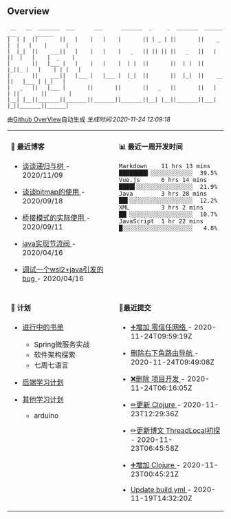 
## Overview

```
 __   __  _______  ___      ___      _______  _     _  _______  ______    ___      ______  
|  | |  ||       ||   |    |   |    |       || | _ | ||       ||    _ |  |   |    |      | 
|  |_|  ||    ___||   |    |   |    |   _   || || || ||   _   ||   | ||  |   |    |  _    |
|       ||   |___ |   |    |   |    |  | |  ||       ||  | |  ||   |_||_ |   |    | | |   |
|       ||    ___||   |___ |   |___ |  |_|  ||       ||  |_|  ||    __  ||   |___ | |_|   |
|   _   ||   |___ |       ||       ||       ||   _   ||       ||   |  | ||       ||       |
|__| |__||_______||_______||_______||_______||__| |__||_______||___|  |_||_______||______|                        
```

由[Github OverView](https://github.com/0xcaffebabe/0xcaffebabe)自动生成 _生成时间:2020-11-24 12:09:18_

<table>

<tr>
<td valign="top" width="50%">

#### 📖 最近博客


* <a href="https://ismy.wang/%E7%AE%97%E6%B3%95/2020/11/09/%E8%B0%88%E8%B0%88%E9%80%92%E5%BD%92%E4%B8%8E%E6%A0%91.html" target="_blank"> 谈谈递归与树 </a> - 2020/11/09 

    
* <a href="https://ismy.wang/%E7%AE%97%E6%B3%95/2020/09/18/%E8%B0%88%E8%B0%88bitmap%E7%9A%84%E4%BD%BF%E7%94%A8.html" target="_blank"> 谈谈bitmap的使用 </a> - 2020/09/18 

    
* <a href="https://ismy.wang/%E8%AE%BE%E8%AE%A1%E6%A8%A1%E5%BC%8F/2020/09/11/%E6%A1%A5%E6%8E%A5%E6%A8%A1%E5%BC%8F%E7%9A%84%E5%AE%9E%E9%99%85%E4%BD%BF%E7%94%A8.html" target="_blank"> 桥接模式的实际使用 </a> - 2020/09/11 

    
* <a href="https://ismy.wang/java/2020/04/16/JAVA%E5%AE%9E%E7%8E%B0%E8%8A%82%E6%B5%81%E9%98%80.html" target="_blank"> java实现节流阀 </a> - 2020/04/16 

    
* <a href="https://ismy.wang/%E6%97%A5%E5%B8%B8/2020/04/16/%E8%B0%83%E8%AF%95%E4%B8%80%E4%B8%AAwsl2+java%E5%BC%95%E5%8F%91%E7%9A%84bug.html" target="_blank"> 调试一个wsl2+java引发的bug </a> - 2020/04/16 

        

</td>

<td valign="top" width="50%">

#### 📊 最近一周开发时间

```
Markdown    11 hrs 13 mins ████████▎░░░░░░░░░░░░  39.5%
Vue.js      6 hrs 14 mins  ████▌░░░░░░░░░░░░░░░░  21.9%
Java        3 hrs 28 mins  ██▌░░░░░░░░░░░░░░░░░░  12.2%
XML         3 hrs 2 mins   ██▏░░░░░░░░░░░░░░░░░░  10.7%
JavaScript  1 hr 22 mins   █░░░░░░░░░░░░░░░░░░░░   4.8%
```

</td>

</tr>

<tr>

<td valign="top" width="50%">

#### 📝 计划

- [进行中的书单](https://github.com/users/0xcaffebabe/projects/4)
  - Spring微服务实战
  - 软件架构探索
  - 七周七语言


- [后端学习计划](https://github.com/users/0xcaffebabe/projects/1)


- [其他学习计划](https://github.com/users/0xcaffebabe/projects/3)
  - arduino


<td>

#### 🌴最近提交


* <a href="https://github.com/0xcaffebabe/note" target="_blank"> ➕增加 零信任网络 </a> - 2020-11-24T09:59:19Z 

    
* <a href="https://github.com/0xcaffebabe/blb" target="_blank"> 删除右下角路由导航 </a> - 2020-11-24T09:49:08Z 

    
* <a href="https://github.com/0xcaffebabe/note" target="_blank"> ❌删除 项目开发 </a> - 2020-11-24T06:16:05Z 

    
* <a href="https://github.com/0xcaffebabe/note" target="_blank"> ✏更新 Clojure </a> - 2020-11-23T12:29:36Z 

    
* <a href="https://github.com/0xcaffebabe/0xcaffebabe.github.io" target="_blank"> ✏更新博文 ThreadLocal初探 </a> - 2020-11-23T06:45:58Z 

    
* <a href="https://github.com/0xcaffebabe/note" target="_blank"> ➕增加 Clojure </a> - 2020-11-23T00:45:21Z 

    
* <a href="https://github.com/0xcaffebabe/0xcaffebabe" target="_blank"> Update build.yml </a> - 2020-11-19T14:32:20Z 

    

</td>

</tr>

</table>
